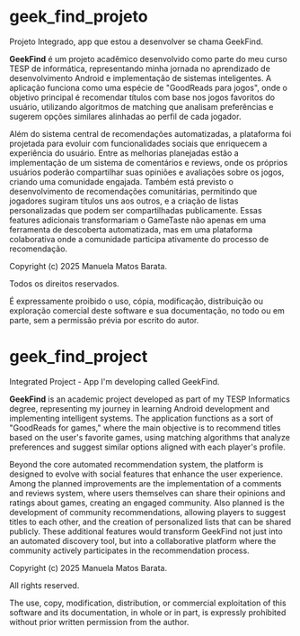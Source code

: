 # geek_find_projeto

Projeto Integrado, app que estou a desenvolver se chama GeekFind.

**GeekFind** é um projeto acadêmico desenvolvido como parte do meu curso TESP de informática, representando minha jornada no aprendizado de desenvolvimento Android e implementação de sistemas inteligentes. A aplicação funciona como uma espécie de "GoodReads para jogos", onde o objetivo principal é recomendar títulos com base nos jogos favoritos do usuário, utilizando algoritmos de matching que analisam preferências e sugerem opções similares alinhadas ao perfil de cada jogador.

Além do sistema central de recomendações automatizadas, a plataforma foi projetada para evoluir com funcionalidades sociais que enriquecem a experiência do usuário. Entre as melhorias planejadas estão a implementação de um sistema de comentários e reviews, onde os próprios usuários poderão compartilhar suas opiniões e avaliações sobre os jogos, criando uma comunidade engajada. Também está previsto o desenvolvimento de recomendações comunitárias, permitindo que jogadores sugiram títulos uns aos outros, e a criação de listas personalizadas que podem ser compartilhadas publicamente. Essas features adicionais transformariam o GameTaste não apenas em uma ferramenta de descoberta automatizada, mas em uma plataforma colaborativa onde a comunidade participa ativamente do processo de recomendação.

Copyright (c) 2025 Manuela Matos Barata.

Todos os direitos reservados.

É expressamente proibido o uso, cópia, modificação, distribuição ou
exploração comercial deste software e sua documentação, no todo ou em parte,
sem a permissão prévia por escrito do autor.


# geek_find_project

Integrated Project - App I'm developing called GeekFind.

**GeekFind** is an academic project developed as part of my TESP Informatics degree, representing my journey in learning Android development and implementing intelligent systems. The application functions as a sort of "GoodReads for games," where the main objective is to recommend titles based on the user's favorite games, using matching algorithms that analyze preferences and suggest similar options aligned with each player's profile.

Beyond the core automated recommendation system, the platform is designed to evolve with social features that enhance the user experience. Among the planned improvements are the implementation of a comments and reviews system, where users themselves can share their opinions and ratings about games, creating an engaged community. Also planned is the development of community recommendations, allowing players to suggest titles to each other, and the creation of personalized lists that can be shared publicly. These additional features would transform GeekFind not just into an automated discovery tool, but into a collaborative platform where the community actively participates in the recommendation process.

Copyright (c) 2025 Manuela Matos Barata.

All rights reserved.

The use, copy, modification, distribution, or commercial exploitation of this software and its documentation, in whole or in part, is expressly prohibited without prior written permission from the author.
